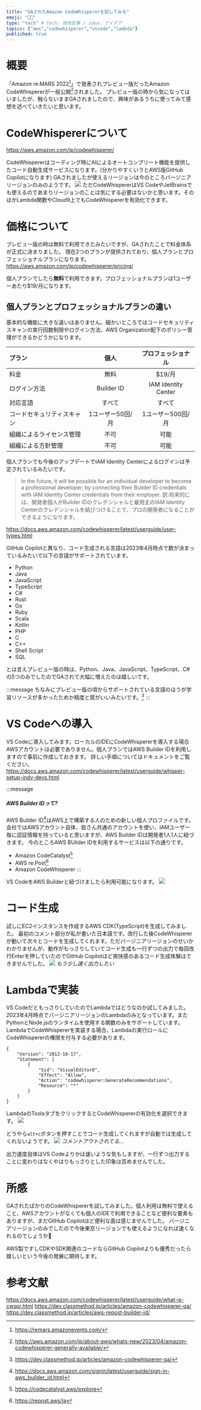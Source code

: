 ```yaml
---
title: "GAされたAmazon CodeWhispererを試してみる"
emoji: "😮‍💨"
type: "tech" # tech: 技術記事 / idea: アイデア
topics: ["aws","codewhisperer","vscode","lambda"]
published: true
---
```


# 概要
「Amazon re:MARS 2022[^1]」で発表されプレビュー版だったAmazon CodeWhispererが一般公開[^2]されました。
プレビュー版の時から気になってはいましたが、触らないままGAされましたので、興味があるうちに使ってみて感想を述べていきたいと思います。

[^1]: https://remars.amazonevents.com/
[^2]: https://aws.amazon.com/jp/about-aws/whats-new/2023/04/amazon-codewhisperer-generally-available/

# CodeWhispererについて
https://aws.amazon.com/jp/codewhisperer/

CodeWhispererはコーディング時にAIによるオートコンプリート機能を提供したコード自動生成サービスになります。(分かりやすくいうとAWS版GitHub Copilotになります)
GAされましたが使えるリージョンは今のところバージニアリージョンのみのようです。
![](/images/codewhisperer-tutorial/image1.png)
ただCodeWhispererはVS CodeやJetBrainsでも使えるのであまりリージョンのことは気にする必要はないかと思います。そのほかLambda関数やCloud9上でもCodeWhispererを有効化できます。

# 価格について
プレビュー版の時は無料で利用できたみたいですが、GAされたことで料金体系が正式に決まりました。
現在2つのプランが提供されており、個人プランとプロフェッショナルプランになります。
https://aws.amazon.com/jp/codewhisperer/pricing/

個人プランでしたら**無料**で利用できます。プロフェッショナルプランは1ユーザーあたり$19/月になります。

## 個人プランとプロフェッショナルプランの違い
基本的な機能に大きな違いはありません。細かいところではコードセキュリティスキャンの実行回数制限やログイン方法、AWS Organization配下のポリシー管理ができるかどうかになります。

|プラン|個人|プロフェッショナル|
|:---|:---:|:---:|
|料金|無料|$19/月|
|ログイン方法|Builder ID| IAM Identity Center|
|対応言語| すべて | すべて|
|コードセキュリティスキャン| 1ユーザー50回/月 | 1ユーザー500回/月 |
|組織によるライセンス管理| 不可 | 可能|
|組織による方針管理| 不可 | 可能|

個人プランでも今後のアップデートでIAM Identity Centerによるログインは予定されているみたいです。
> In the future, it will be possible for an individual developer to become a professional developer, by connecting their Builder ID credentials with IAM Identity Center credentials from their employer. 
訳:将来的には、開発者個人がBuilder IDのクレデンシャルと雇用主のIAM Identity Centerのクレデンシャルを結びつけることで、プロの開発者になることができるようになります。

https://docs.aws.amazon.com/codewhisperer/latest/userguide/user-types.html

GitHub Copilotと異なり、コード生成される言語は2023年4月時点で数が決まっているみたいで以下の言語がサポートされています。

- Python
- Java
- JavaScript
- TypeScript
- C#
- Rust
- Go
- Ruby
- Scala
- Kotlin
- PHP
- C
- C++
- Shell Script
- SQL

とは言えプレビュー版の時は、Python、Java、JavaScript、TypeScript、C#の5つのみでしたのでGAされて大幅に増えたのは嬉しいです。

:::message
ちなみにプレビュー版の頃からサポートされている言語のほうが学習リソースが多かったためか精度と質がいいみたいです。[^3]
:::

[^3]: https://dev.classmethod.jp/articles/amazon-codewhisperer-ga/

# VS Codeへの導入
VS Codeに導入してみます。ローカルのIDEにCodeWhispererを導入する場合AWSアカウントは必要でありません。個人プランではAWS Builder IDを利用しますので事前に作成しておきます。
詳しい手順についてはドキュメントをご覧ください。
https://docs.aws.amazon.com/codewhisperer/latest/userguide/whisper-setup-indv-devs.html

:::message

##### AWS Builder IDって?
AWS Builder ID[^4]はAWS上で構築する人のための新しい個人プロファイルです。会社ではAWSアカウント自体、皆さん共通のアカウントを使い、IAMユーザー毎に認証情報を持っていると思いますが、AWS Builder IDは開発者1人1人に紐づきます。
今のところAWS BUilder IDを利用するサービスは以下の通りです。
- Amazon CodeCatalyst[^5]
- AWS re:Post[^6]
- Amazon CodeWhisperer
:::

VS CodeをAWS Builderと紐づけましたら利用可能になります。
![](/images/codewhisperer-tutorial/image2.png)

[^4]: https://docs.aws.amazon.com/signin/latest/userguide/sign-in-aws_builder_id.html
[^5]: https://codecatalyst.aws/explore
[^6]: https://repost.aws/ja

# コード生成
試しにEC2インスタンスを作成するAWS CDK(TypeScript)を生成してみました。
最初のコメント部分が私が書いた日本語です。改行した後CodeWhispererが動いて次々とコードを生成してくれます。ただバージニアリージョンのせいかわかりませんが、動作がもっさりしていてコード生成も一行ずつの出力で毎回改行Enterを押していたのでGitHub Copilotほど爽快感のあるコード生成体験はできませんでした。
![](/images/codewhisperer-tutorial/demo1.gif)
*もう少し速く出力したい*

# Lambdaで実装
VS CodeだともっさりしていたのでLambdaではどうなのか試してみました。
2023年4月時点でバージニアリージョンのLambdaのみとなっています。またPythonとNode.jsのランタイムを使用する関数のみをサポートしています。
LambdaでCodeWhispererを実装する場合、Lambdaの実行ロールにCodeWhispererの権限を付与する必要があります。

```json:CodeWhispererポリシー
{
    "Version": "2012-10-17",
    "Statement": [
        {
            "Sid": "VisualEditor0",
            "Effect": "Allow",
            "Action": "codewhisperer:GenerateRecommendations",
            "Resource": "*"
        }
    ]
}
```

LambdaのToolsタブをクリックするとCodeWhispererの有効化を選択できます。
![](/images/codewhisperer-tutorial/image4.png)

どうやら`alt+c`ボタンを押すことでコード生成してくれますが自動では生成してくれないようです。
![](/images/codewhisperer-tutorial/demo2.gif)
*コメントアウトされてる…*

出力速度自体はVS Codeよりかは速いような気もしますが、一行ずつ出力することに変わりはなくやはりもっさりとした印象は否めませんでした。

# 所感
GAされたばかりのCodeWhispererを試してみました。個人利用は無料で使えること、AWSアカウントがなくても個人のIDEで利用できることなど便利な要素もありますが、まだGitHub Copilotほど便利な面は感じませんでした。
バージニアリージョンのみでしたので今後東京リージョンでも使えるようになれば速くなれるのでしょうか🤔

AWS製ですしCDKやSDK関連のコードならGitHub Copilotよりも優秀だったら嬉しいという今後の発展に期待します。

# 参考文献
https://docs.aws.amazon.com/codewhisperer/latest/userguide/what-is-cwspr.html
https://dev.classmethod.jp/articles/amazon-codewhisperer-ga/
https://dev.classmethod.jp/articles/aws-repost-builder-id/